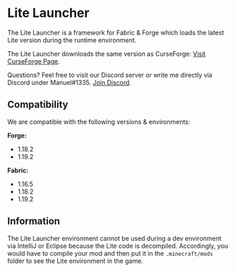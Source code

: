 # Lite Launcher

The Lite Launcher is a framework for Fabric & Forge which loads the latest Lite version
during the runtime environment.

The Lite Launcher downloads the same version as CurseForge:
[Visit CurseForge Page](https://www.curseforge.com/minecraft/mc-mods/mysterylite).

Questions? Feel free to visit our Discord server or write me directly via Discord under
Manuel#1335.
[Join Discord](https://discord.gg/RXq56TTPYE).

## Compatibility

We are compatible with the following versions & environments:

**Forge:**

- 1.18.2
- 1.19.2

**Fabric:**

- 1.16.5
- 1.18.2
- 1.19.2

## Information

The Lite Launcher environment cannot be used during a dev environment via IntelliJ or
Eclipse because the Lite code is decompiled. Accordingly, you would have to compile your
mod and then put it in the `.minecraft/mods` folder to see the Lite environment in the
game.